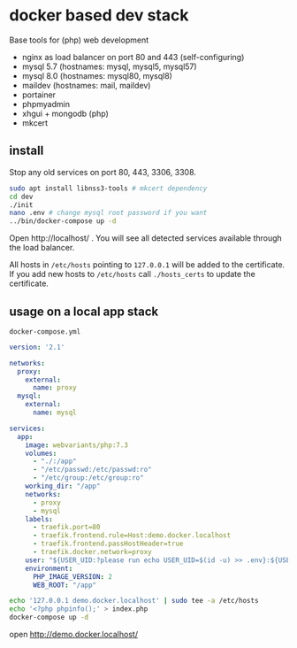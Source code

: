# docker based dev stack

Base tools for (php) web development

- nginx as load balancer on port 80 and 443 (self-configuring)
- mysql 5.7 (hostnames: mysql, mysql5, mysql57)
- mysql 8.0 (hostnames: mysql80, mysql8)
- maildev (hostnames: mail, maildev)
- portainer
- phpmyadmin
- xhgui + mongodb (php)
- mkcert

## install

Stop any old services on port 80, 443, 3306, 3308.

```bash
sudo apt install libnss3-tools # mkcert dependency
cd dev
./init
nano .env # change mysql root password if you want
../bin/docker-compose up -d
```

Open http://localhost/ . You will see all detected services available through the load balancer.

All hosts in `/etc/hosts` pointing to `127.0.0.1` will be added to the certificate. If you add new hosts to `/etc/hosts` call `./hosts_certs` to update the certificate.

## usage on a local app stack

`docker-compose.yml`
```yaml
version: '2.1'

networks:
  proxy:
    external:
      name: proxy
  mysql:
    external:
      name: mysql

services:
  app:
    image: webvariants/php:7.3
    volumes:
      - "./:/app"
      - "/etc/passwd:/etc/passwd:ro"
      - "/etc/group:/etc/group:ro"
    working_dir: "/app"
    networks:
      - proxy
      - mysql
    labels:
      - traefik.port=80
      - traefik.frontend.rule=Host:demo.docker.localhost
      - traefik.frontend.passHostHeader=true
      - traefik.docker.network=proxy
    user: "${USER_UID:?please run echo USER_UID=$(id -u) >> .env}:${USER_GID:?please run echo USER_GID=$(id -g) >> .env}"
    environment:
      PHP_IMAGE_VERSION: 2
      WEB_ROOT: "/app"
```

```bash
echo '127.0.0.1 demo.docker.localhost' | sudo tee -a /etc/hosts
echo '<?php phpinfo();' > index.php
docker-compose up -d
```

open http://demo.docker.localhost/